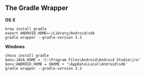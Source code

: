 The Gradle Wrapper
------------------

**OS X**

    brew install gradle
    export ANDROID_HOME=~/Library/Android/sdk
    gradle wrapper --gradle-version 3.3

**Windows**

    choco install gradle
    $env:JAVA_HOME = 'C:\Program Files\Android\Android Studio\jre'
    $env:ANDROID_HOME = $HOME + '\AppData\Local\Android\sdk'
    gradle wrapper --gradle-version 3.3
